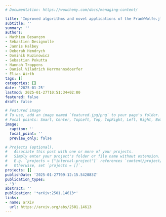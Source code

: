 ```yaml
---
# Documentation: https://wowchemy.com/docs/managing-content/

title: 'Improved algorithms and novel applications of the FrankWolfe.jl library'
subtitle: ''
summary: ''
authors:
- Mathieu Besançon
- Sébastien Designolle
- Jannis Halbey
- Deborah Hendrych
- Dominik Kuzinowicz
- Sebastian Pokutta
- Hannah Troppens
- Daniel Viladrich Herrmannsdoerfer
- Elias Wirth
tags: []
categories: []
date: '2025-01-25'
lastmod: 2025-01-27T10:51:34+02:00
featured: false
draft: false

# Featured image
# To use, add an image named `featured.jpg/png` to your page's folder.
# Focal points: Smart, Center, TopLeft, Top, TopRight, Left, Right, BottomLeft, Bottom, BottomRight.
image:
  caption: ''
  focal_point: ''
  preview_only: false

# Projects (optional).
#   Associate this post with one or more of your projects.
#   Simply enter your project's folder or file name without extension.
#   E.g. `projects = ["internal-project"]` references `content/project/deep-learning/index.md`.
#   Otherwise, set `projects = []`.
projects: []
publishDate: '2025-01-27T09:12:15.542083Z'
publication_types:
- '3'
abstract: ''
publication: '*arXiv:2501.14613*'
links:
- name: arXiv
  url: https://arxiv.org/abs/2501.14613
---
```


